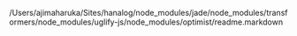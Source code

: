 /Users/ajimaharuka/Sites/hanalog/node_modules/jade/node_modules/transformers/node_modules/uglify-js/node_modules/optimist/readme.markdown